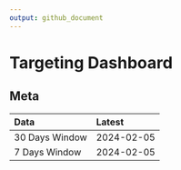 ```yaml
---
output: github_document
---
```


# Targeting Dashboard



## Meta


|Data           |Latest     |
|:--------------|:----------|
|30 Days Window |2024-02-05 |
|7 Days Window  |2024-02-05 |
